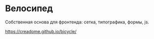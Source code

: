 # Велосипед

Собственная основа для фронтенда: сетка, типографика, формы, js.

https://creadome.github.io/bicycle/